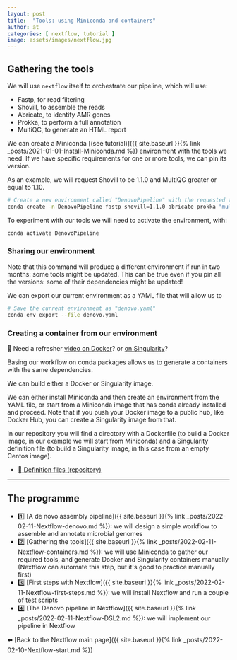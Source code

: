 ```yaml
---
layout: post
title:  "Tools: using Miniconda and containers"
author: at
categories: [ nextflow, tutorial ]
image: assets/images/nextflow.jpg
---
```


## Gathering the tools

We will use `nextflow` itself to orchestrate our pipeline, which will use:

* Fastp, for read filtering
* Shovill, to assemble the reads
* Abricate, to identify AMR genes
* Prokka, to perform a full annotation
* MultiQC, to generate an HTML report

We can create a Miniconda [(see tutorial)]({{ site.baseurl }}{% link _posts/2021-01-01-Install-Miniconda.md %})
environment with the tools we need.
If we have specific requirements for one or more tools, we can pin its version. 

As an example, we will request Shovill to be 1.1.0 and MultiQC greater or equal to 1.10. 

```bash
# Create a new environment called "DenovoPipeline" with the requested tools
conda create -n DenovoPipeline fastp shovill=1.1.0 abricate prokka "multiqc>=1.10"
```

To experiment with our tools we will need to activate the environment, with:

```bash
conda activate DenovoPipeline
```

### Sharing our environment

Note that this command will produce a different environment if run in two months: some tools might be updated.
This can be true even if you pin all the versions: some of their dependencies might be updated! 

We can export our current environment as a YAML file that will allow us to 

```bash
# Save the current environment as "denovo.yaml"
conda env export --file denovo.yaml
```

### Creating a container from our environment

:movie_camera: Need a refresher [video on Docker](https://youtu.be/iqqDU2crIEQ)?
or [on Singularity](https://www.youtube.com/watch?v=vEjLuX0ClN0&ab_channel=SanDiegoSupercomputerCenter)?

Basing our workflow on conda packages allows us to generate a containers with the same dependencies.

We can build either a Docker or Singularity image. 

We can either install Miniconda and then create an environment from the YAML file, or start from a
Miniconda image that has conda already installed and proceed. Note that if you push your Docker image
to a public hub, like Docker Hub, you can create a Singularity image from that.

In our repository you will find a directory with a Dockerfile (to build a Docker image, in our example we 
will start from Miniconda) and a Singularity definition file (to build a Singularity image, in this case
from an empty Centos image).

* [:open_file_folder: Definition files (repository)](https://github.com/telatin/nextflow-example/tree/main/deps)

---

## The programme

* :one: [A de novo assembly pipeline]({{ site.baseurl }}{% link _posts/2022-02-11-Nextflow-denovo.md %}): we will design a simple workflow to assemble and annotate microbial genomes
* :two: [Gathering the tools]({{ site.baseurl }}{% link _posts/2022-02-11-Nextflow-containers.md %}): we will use Miniconda to gather our required tools, and generate Docker and Singularity containers manually (Nextflow can automate this step, but it's good to practice manually first)
* :three: [First steps with Nextflow]({{ site.baseurl }}{% link _posts/2022-02-11-Nextflow-first-steps.md %}): we will install Nextflow and run a couple of test scripts
* :four: [The Denovo pipeline in Nextflow]({{ site.baseurl }}{% link _posts/2022-02-11-Nextflow-DSL2.md %}): we will implement our pipeline in Nextflow

:arrow_left: [Back to the Nextflow main page]({{ site.baseurl }}{% link _posts/2022-02-10-Nextflow-start.md %})